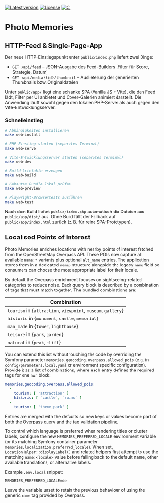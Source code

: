 [![Latest version](https://img.shields.io/github/v/release/magicsunday/photo-memories?sort=semver)](https://github.com/magicsunday/photo-memories/releases/latest)
[![License](https://img.shields.io/github/license/magicsunday/photo-memories)](https://github.com/magicsunday/photo-memories/blob/main/LICENSE)
[![CI](https://github.com/magicsunday/photo-memories/actions/workflows/ci.yml/badge.svg)](https://github.com/magicsunday/photo-memories/actions/workflows/ci.yml)

# Photo Memories

## HTTP-Feed & Single-Page-App

Der neue HTTP-Einstiegspunkt unter `public/index.php` liefert zwei Dinge:

* `GET /api/feed` – JSON-Ausgabe des Feed-Builders (Filter für Score, Strategie, Datum)
* `GET /api/media/{id}/thumbnail` – Auslieferung der generierten Thumbnails bzw. Originaldateien

Unter `public/app/` liegt eine schlanke SPA (Vanilla JS + Vite), die den Feed lädt, Filter per UI anbietet und Cover-Galerien animiert darstellt. Die Anwendung läuft sowohl gegen den lokalen PHP-Server als auch gegen den Vite-Entwicklungsserver.

### Schnelleinstieg

```bash
# Abhängigkeiten installieren
make web-install

# PHP-Einstieg starten (separates Terminal)
make web-serve

# Vite-Entwicklungsserver starten (separates Terminal)
make web-dev

# Build-Artefakte erzeugen
make web-build

# Gebautes Bundle lokal prüfen
make web-preview

# Playwright-Browsertests ausführen
make web-test
```

Nach dem Build liefert `public/index.php` automatisch die Dateien aus `public/app/dist/` aus. Ohne Build fällt der Fallback auf `public/app/index.html` zurück (z. B. für reine SPA-Prototypen).

## Localised Points of Interest

Photo Memories enriches locations with nearby points of interest fetched from the OpenStreetMap Overpass API. These POIs now
capture all available `name:*` variants plus optional `alt_name` entries. The application stores them in a dedicated `names`
structure alongside the legacy `name` field so consumers can choose the most appropriate label for their locale.

By default the Overpass enrichment focuses on sightseeing-related categories to reduce noise. Each query block is described by a
combination of tags that must match together. The bundled combinations are:

| Combination |
|-------------|
| `tourism` in {`attraction`, `viewpoint`, `museum`, `gallery`} |
| `historic` in {`monument`, `castle`, `memorial`} |
| `man_made` in {`tower`, `lighthouse`} |
| `leisure` in {`park`, `garden`} |
| `natural` in {`peak`, `cliff`} |

You can extend this list without touching the code by overriding the Symfony parameter
`memories.geocoding.overpass.allowed_pois` (e.g. in `config/parameters.local.yaml` or environment specific configuration).
Provide it as a list of combinations, where each entry defines the required tags for one `nwr` block:

```yaml
memories.geocoding.overpass.allowed_pois:
  -
    tourism: [ 'attraction' ]
    historic: [ 'castle', 'ruins' ]
  -
    tourism: [ 'theme_park' ]
```

Entries are merged with the defaults so new keys or values become part of both the Overpass query and the tag validation pipeline.

To control which language is preferred when rendering titles or cluster labels, configure the new
`MEMORIES_PREFERRED_LOCALE` environment variable (or its matching Symfony container parameter
`memories.localization.preferred_locale`). When set, `LocationHelper::displayLabel()` and related helpers first attempt to use
the matching `name:<locale>` value before falling back to the default name, other available translations, or alternative
labels.

Example `.env.local` snippet:

```dotenv
MEMORIES_PREFERRED_LOCALE=de
```

Leave the variable unset to retain the previous behaviour of using the generic `name` tag provided by Overpass.
